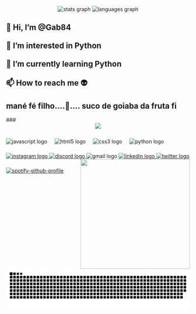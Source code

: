 <div align="center">
  <img src="https://github-readme-stats.vercel.app/api?username=gab84&hide_title=false&hide_rank=false&show_icons=true&include_all_commits=true&count_private=true&disable_animations=false&theme=dracula&locale=en&hide_border=false" height="130" alt="stats graph"  />
 <img src="https://github-readme-stats.vercel.app/api/top-langs?username=gab84&locale=en&hide_title=false&layout=compact&card_width=230&langs_count=5&theme=dracula&hide_border=false" height="130" alt="languages graph"  />
</div>

###

<h2 align="left">👋 Hi, I’m @Gab84<br><br>👀 I’m interested in Python<br><br>🌱 I’m currently learning Python<br><br>📫 How to reach me 👽</h2>

###

   
<h2 align="left"> mané fé filho....🍵.... suco de goiaba da fruta fi </h2>
###

<div align="center">
  <img src="https://profile-counter.glitch.me/gab84/count.svg?"  />
</div>

###

<div align="left">
  <img src="https://cdn.jsdelivr.net/gh/devicons/devicon/icons/javascript/javascript-original.svg" height="30" alt="javascript logo"  />
  <img width="12" />
  <img src="https://cdn.jsdelivr.net/gh/devicons/devicon/icons/html5/html5-original.svg" height="30" alt="html5 logo"  />
  <img width="12" />
  <img src="https://cdn.jsdelivr.net/gh/devicons/devicon/icons/css3/css3-original.svg" height="30" alt="css3 logo"  />
  <img width="12" />
  <img src="https://cdn.jsdelivr.net/gh/devicons/devicon/icons/python/python-original.svg" height="30" alt="python logo"  />
</div>

###

<div align="left" dir= "50%">
  <a href="https://www.instagram.com/eogb84/" target="_blank">
    <img src="https://img.shields.io/static/v1?message=Instagram&logo=instagram&label=&color=E4405F&logoColor=white&labelColor=&style=for-the-badge" height="35" alt="instagram logo"  />
  </a>
  <a href="https://discord.com/channels/@fernsamambaia" target="_blank">
    <img src="https://img.shields.io/static/v1?message=Discord&logo=discord&label=&color=7289DA&logoColor=white&labelColor=&style=for-the-badge" height="35" alt="discord logo"  />
  </a>
  <img src="https://img.shields.io/static/v1?message=Gmail&logo=gmail&label=&color=D14836&logoColor=white&labelColor=&style=for-the-badge" height="35" alt="gmail logo"  />
  <a href="https://www.linkedin.com/in/gabriel-dos-santos-rodrigues-599330241/" target="_blank">
    <img src="https://img.shields.io/static/v1?message=LinkedIn&logo=linkedin&label=&color=0077B5&logoColor=white&labelColor=&style=for-the-badge" height="35" alt="linkedin logo"  />
  </a>
  <a href="https://twitter.com/eogb84" target="_blank">
    <img src="https://img.shields.io/static/v1?message=Twitter&logo=twitter&label=&color=1DA1F2&logoColor=white&labelColor=&style=for-the-badge" height="35" alt="twitter logo"  />
  </a>
  
  <img align="right" width="300" height="300" src="https://cdn.discordapp.com/attachments/856567980363874325/1207857639812243466/download20240204221453.png?ex=65e12c16&is=65ceb716&hm=dc2d57fe27f12bcbb70e831749aec8b80bf77ae9ecfa0ed47b359e48939ba407&"  />

</div>

###
[![spotify-github-profile](https://spotify-github-profile.vercel.app/api/view?uid=31w7t352al34e5wxoxctp7zq6pbm&cover_image=true&theme=novatorem&show_offline=false&background_color=121212&interchange=false&bar_color=53b14f&bar_color_cover=true)](https://github.com/kittinan/spotify-github-profile)

###



###

<br clear="both">

<img src="https://raw.githubusercontent.com/gab84/gab84/output/snake.svg" alt="Snake animation" />


###
